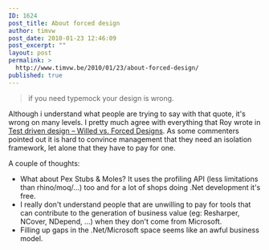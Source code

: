 ```yaml
---
ID: 1624
post_title: About forced design
author: timvw
post_date: 2010-01-23 12:46:09
post_excerpt: ""
layout: post
permalink: >
  http://www.timvw.be/2010/01/23/about-forced-design/
published: true
---
```

<blockquote>if you need typemock your design is wrong.</blockquote>

<p>Although i understand what people are trying to say with that quote, it's wrong on many levels. I pretty much agree with everything that Roy wrote in <a href="http://weblogs.asp.net/rosherove/archive/2009/11/12/test-driven-design-willed-vs-forced-designs.aspx">Test driven design – Willed vs. Forced Designs</a>. As some commenters pointed out it is hard to convince management that they need an isolation framework, let alone that they have to pay for one.</p>

<p>A couple of thoughts:</p>

<ul>
<li>What about Pex Stubs & Moles? It uses the profiling API (less limitations than rhino/moq/...) too and for a lot of shops doing .Net development it's free.</li>
<li>I really don't understand people that are unwilling to pay for tools that can contribute to the generation of business value (eg: Resharper, NCover, NDepend, ...) when they don't come from Microsoft.</li>
<li>Filling up gaps in the .Net/Microsoft space seems like an awful business model.</li>
</ul>